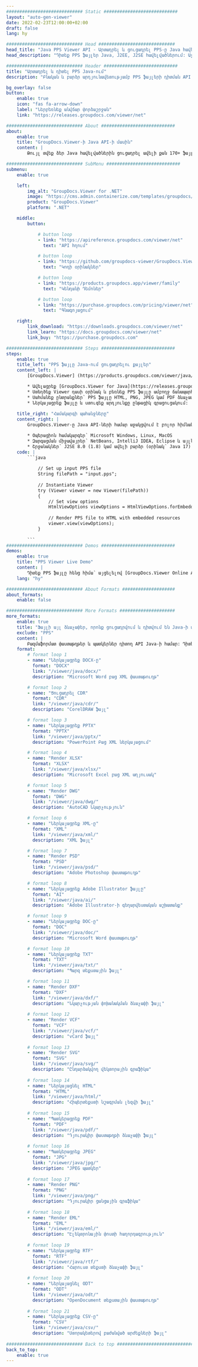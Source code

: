 ```yaml
---
############################# Static ############################
layout: "auto-gen-viewer"
date: 2022-02-23T12:00:00+02:00
draft: false
lang: hy

############################# Head #############################
head_title: "Java PPS Viewer API - Արտադրել և ցուցադրել PPS-ը Java հավելվածներում"
head_description: "Դիտեք PPS ֆայլեր Java, J2EE, J2SE հավելվածներում: Աջակցում է 170+ փաստաթղթերի և պատկերի ֆայլերի ձևաչափերի դիտում HTML, PDF կամ պատկերի ռեժիմում՝ առաջադեմ գործառույթներով՝ փաստաթղթերի դիտման ընտրանքները կառավարելու համար:"

############################# Header ############################
title: "Արտադրել և դիտել PPS Java-ում" 
description: "Բնական և բարձր արդյունավետությամբ PPS ֆայլերի դիտման API Java, J2EE և J2SE հիմնված հավելվածների համար, որն աջակցում է լրացուցիչ հնարավորությունների լայն շրջանակ՝ ելքային փաստաթղթի ձևաչափը հարմարեցնելու համար:" 

bg_overlay: false
button:
    enable: true
    icon: "fas fa-arrow-down"
    label: "Ներբեռնեք անվճար փորձաշրջան"
    link: "https://releases.groupdocs.com/viewer/net"

############################# About ############################
about:
    enable: true
    title: "GroupDocs.Viewer-ի Java API-ի մասին" 
    content: |
        Թույլ տվեք ձեր Java հավելվածներին ցուցադրել ավելի քան 170+ ֆայլի ձևաչափեր HTML, PDF կամ պատկերի ռեժիմներում՝ օգտագործելով GroupDocs.Viewer Java API-ների համար՝ առանց որևէ լրացուցիչ ծրագրաշարի տեղադրման; ինչպիսիք են Microsoft Office, Apache Open Office, Adobe Acrobat Reader և այլն: Մշակողները կարող են հեշտությամբ դիտել բոլոր հայտնի պատկերները և փաստաթղթերի տեսակները, ներառյալ Microsoft Office, OpenDocument, HTML, PDF, Archive, Diagrams, Photoshop, AutoCAD և ծրագրավորման լեզուների ձևաչափերը Java հավելվածների ներսում: արագ և բարձրորակ մատուցում։

############################# SubMenu ############################
submenu:
    enable: true

    left:
        img_alt: "GroupDocs.Viewer for .NET"
        image: "https://cms.admin.containerize.com/templates/groupdocs/images/product-logos/90x90-noborder/groupdocs-viewer-net.png"
        product: "GroupDocs.Viewer"
        platform: ".NET"

    middle:
        button:

            # button loop
            - link: "https://apireference.groupdocs.com/viewer/net"
              text: "API հղում"

            # button loop
            - link: "https://github.com/groupdocs-viewer/GroupDocs.Viewer-for-.NET"
              text: "Կոդի օրինակներ"

            # button loop
            - link: "https://products.groupdocs.app/viewer/family"
              text: "Կենդանի Դեմոներ"

            # button loop
            - link: "https://purchase.groupdocs.com/pricing/viewer/net"
              text: "Գնագոյացում"

    right:
        link_download: "https://downloads.groupdocs.com/viewer/net"
        link_learn: "https://docs.groupdocs.com/viewer/net"
        link_buy: "https://purchase.groupdocs.com"

############################# Steps ############################
steps:
    enable: true
    title_left: "PPS ֆայլը Java-ում ցուցադրելու քայլեր" 
    content_left: |
        [GroupDocs.Viewer] (https://products.groupdocs.com/viewer/java/) օգնությամբ դուք կարող եք մի քանի քայլով PPS-ը վերածել HTML, JPEG, PNG կամ PDF:

        * Ավելացրեք [GroupDocs.Viewer for Java](https://releases.groupdocs.com/viewer/java/) որպես կախվածություն ձեր նախագծին: 
        * Ստեղծեք Viewer դասի օրինակ և բեռնեք PPS ֆայլը ամբողջ ճանապարհով: 
        * Սահմանեք ընտրանքներ՝ PPS ֆայլը HTML, PNG, JPEG կամ PDF ձևաչափով վերածելու համար: 
        * Ներկայացրեք ֆայլը և ստուգեք արդյունքը ընթացիկ գրացուցակում: 
        
    title_right: "Համակարգի պահանջները" 
    content_right: |
        GroupDocs.Viewer-ը Java API-ների համար աջակցվում է բոլոր հիմնական հարթակներում և օպերացիոն համակարգերում: Նախքան ստորև նշված կոդը գործարկելը, համոզվեք, որ ձեր համակարգում տեղադրված են հետևյալ նախադրյալները.

        * Օպերացիոն համակարգեր՝ Microsoft Windows, Linux, MacOS 
        * Զարգացման միջավայրեր՝ NetBeans, IntelliJ IDEA, Eclipse և այլն: 
        * Շրջանակներ՝ J2SE 8.0 (1.8) կամ ավելի բարձր (օրինակ՝ Java 17) 
    code: |
        ```java
                        
            // Set up input PPS file
            String filePath = "input.pps";
        
            // Instantiate Viewer
            try (Viewer viewer = new Viewer(filePath))
            {
            	// Set view options 
            	HtmlViewOptions viewOptions = HtmlViewOptions.forEmbeddedResources();
                    
            	// Render PPS file to HTML with embedded resources
            	viewer.view(viewOptions);
            }
             
        ```
############################# Demos ############################
demos:
    enable: true
    title: "PPS Viewer Live Demo"
    content: |
        Դիտեք PPS ֆայլը հենց հիմա՝ այցելելով [GroupDocs.Viewer Online Apps](https://products.groupdocs.app/viewer/pps) կայքը:
    lang: "hy"

############################# About Formats ####################
about_formats:
    enable: false

############################# More Formats #####################
more_formats:
    enable: true
    title: "Ֆայլի այլ ձևաչափեր, որոնք ցուցադրվում և դիտվում են Java-ի միջոցով"
    exclude: "PPS"
    content: |
        Բազմաֆորմատ փաստաթղթեր և պատկերներ դիտող API Java-ի համար: Դիտեք ստորև ներկայացված ֆայլերի հայտնի ձևաչափերից մի քանիսը առանց արտաքին դիտողների:
    format: 
        # format loop 1
        - name: "Ներկայացրեք DOCX-ը"
          format: "DOCX"
          link: "/viewer/java/docx/"
          description: "Microsoft Word բաց XML փաստաթուղթ" 

        # format loop 2
        - name: "Ցուցադրել CDR" 
          format: "CDR"
          link: "/viewer/java/cdr/"
          description: "CorelDRAW ֆայլ" 

        # format loop 3
        - name: "Ներկայացրեք PPTX"
          format: "PPTX"
          link: "/viewer/java/pptx/"
          description: "PowerPoint Բաց XML ներկայացում" 

        # format loop 4
        - name: "Render XLSX"
          format: "XLSX"
          link: "/viewer/java/xlsx/"
          description: "Microsoft Excel բաց XML աղյուսակ" 

        # format loop 5
        - name: "Render DWG"
          format: "DWG"
          link: "/viewer/java/dwg/"
          description: "AutoCAD Նկարչություն"

        # format loop 6
        - name: "Ներկայացրեք XML-ը"
          format: "XML"
          link: "/viewer/java/xml/"
          description: "XML ֆայլ"

        # format loop 7
        - name: "Render PSD"
          format: "PSD"
          link: "/viewer/java/psd/"
          description: "Adobe Photoshop փաստաթուղթ"

        # format loop 8
        - name: "Ներկայացրեք Adobe Illustrator ֆայլը"
          format: "AI"
          link: "/viewer/java/ai/"
          description: "Adobe Illustrator-ի գեղարվեստական ​​աշխատանք"

        # format loop 9
        - name: "Ներկայացրեք DOC-ը"
          format: "DOC"
          link: "/viewer/java/doc/"
          description: "Microsoft Word փաստաթուղթ" 

        # format loop 10
        - name: "Ներկայացրեք TXT" 
          format: "TXT"
          link: "/viewer/java/txt/"
          description: "Պարզ տեքստային ֆայլ" 

        # format loop 11
        - name: "Render DXF" 
          format: "DXF"
          link: "/viewer/java/dxf/"
          description: "Նկարչության փոխանակման ձևաչափի ֆայլ"  
          
        # format loop 12
        - name: "Render VCF"
          format: "VCF"
          link: "/viewer/java/vcf/"
          description: "vCard ֆայլ"  
              
        # format loop 13
        - name: "Render SVG"
          format: "SVG"
          link: "/viewer/java/svg/"
          description: "Ընդարձակվող վեկտորային գրաֆիկա" 
          
        # format loop 14
        - name: "Ներկայացնել HTML"
          format: "HTML"
          link: "/viewer/java/html/"
          description: "Հիպերտեքստի նշագրման լեզվի ֆայլ" 
          
        # format loop 15
        - name: "Պատկերացրեք PDF"
          format: "PDF"
          link: "/viewer/java/pdf/"
          description: "Դյուրակիր փաստաթղթի ձևաչափի ֆայլ"
          
        # format loop 16
        - name: "Պատկերացրեք JPEG"
          format: "JPG"
          link: "/viewer/java/jpg/"
          description: "JPEG պատկեր"
          
        # format loop 17
        - name: "Render PNG"
          format: "PNG"
          link: "/viewer/java/png/"
          description: "Դյուրակիր ցանցային գրաֆիկա" 
          
        # format loop 18
        - name: "Render EML"
          format: "EML"
          link: "/viewer/java/eml/"
          description: "Էլեկտրոնային փոստի հաղորդագրություն" 
          
        # format loop 19
        - name: "Ներկայացրեք RTF"
          format: "RTF"
          link: "/viewer/java/rtf/"
          description: "Հարուստ տեքստի ձևաչափի ֆայլ" 
          
        # format loop 20
        - name: "Ներկայացնել ODT"
          format: "ODT"
          link: "/viewer/java/odt/"
          description: "OpenDocument տեքստային փաստաթուղթ" 
          
        # format loop 21
        - name: "Ներկայացրեք CSV-ը"
          format: "CSV"
          link: "/viewer/java/csv/"
          description: "Ստորակետերով բաժանված արժեքների ֆայլ" 
          
############################# Back to top ###############################
back_to_top:
    enable: true
---
```


